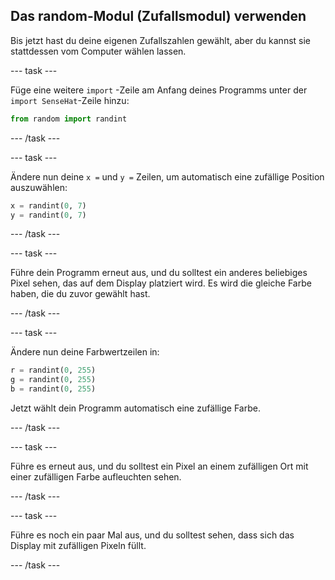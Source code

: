 ## Das random-Modul (Zufallsmodul) verwenden

Bis jetzt hast du deine eigenen Zufallszahlen gewählt, aber du kannst sie stattdessen vom Computer wählen lassen.

--- task ---

Füge eine weitere `import` -Zeile am Anfang deines Programms unter der `import SenseHat`-Zeile hinzu:

```python
from random import randint
```

--- /task ---

--- task ---

Ändere nun deine `x =` und `y =` Zeilen, um automatisch eine zufällige Position auszuwählen:

```python
x = randint(0, 7)
y = randint(0, 7)
```

--- /task ---

--- task ---

Führe dein Programm erneut aus, und du solltest ein anderes beliebiges Pixel sehen, das auf dem Display platziert wird. Es wird die gleiche Farbe haben, die du zuvor gewählt hast.

--- /task ---

--- task ---

Ändere nun deine Farbwertzeilen in:

```python
r = randint(0, 255)
g = randint(0, 255)
b = randint(0, 255)
```

Jetzt wählt dein Programm automatisch eine zufällige Farbe.

--- /task ---

--- task ---

Führe es erneut aus, und du solltest ein Pixel an einem zufälligen Ort mit einer zufälligen Farbe aufleuchten sehen.

--- /task ---

--- task ---

Führe es noch ein paar Mal aus, und du solltest sehen, dass sich das Display mit zufälligen Pixeln füllt.

--- /task ---
